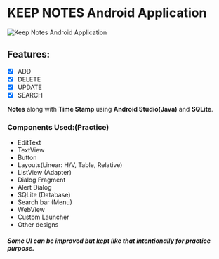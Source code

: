 # KEEP NOTES Android Application

![Keep Notes Android Application](https://github.com/akash2099/Resources/blob/master/Keep_Notes_Android_Application/Keep_Notes_GIF.gif)

## Features:

- [x] ADD
- [x] DELETE
- [x] UPDATE
- [x] SEARCH

**Notes** along with **Time Stamp** using **Android Studio(Java)** and **SQLite**.

### Components Used:(Practice)

- EditText
- TextView
- Button
- Layouts(Linear: H/V, Table, Relative)
- ListView (Adapter)
- Dialog Fragment
- Alert Dialog
- SQLite (Database)
- Search bar (Menu)
- WebView
- Custom Launcher
- Other designs

#### *Some UI can be improved but kept like that intentionally for practice purpose.*
